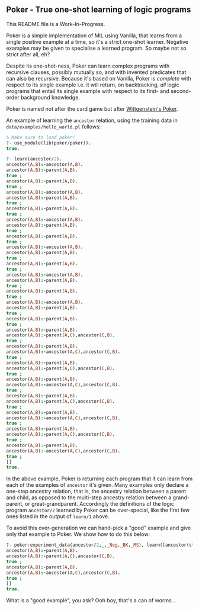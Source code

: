Poker - True one-shot learning of logic programs
------------------------------------------------

This README file is a Work-In-Progress.

Poker is a simple implementation of MIL using Vanilla, that learns from a
single positive example at a time, so it's a strict one-shot learner. Negative
examples may be given to specialise a learned program. So maybe not so strict
after all, eh?

Despite its one-shot-ness, Poker can learn complex programs with recursive
clauses, possibly mutually so, and with invented predicates that can also be
recursive. Because it's based on Vanilla, Poker is _complete_ with respect to
its single example i.e. it will return, on backtracking, _all_ logic programs
that entail its single example with respect to its first- and second-order
background knowledge.

Poker is named not after the card game but after [Wittgenstein's
Poker](https://en.wikipedia.org/wiki/Wittgenstein%27s_Poker).

An example of learning the `ancestor` relation, using the training data in
`data/examples/hello_world.pl` follows:

```prolog
% Make sure to load poker!
?- use_module(lib(poker/poker)).
true.

?- learn(ancestor/2).
ancestor(A,B):-ancestor(A,B).
ancestor(A,B):-parent(A,B).
true ;
ancestor(A,B):-parent(A,B).
true ;
ancestor(A,B):-ancestor(A,B).
ancestor(A,B):-parent(A,B).
true ;
ancestor(A,B):-parent(A,B).
true ;
ancestor(A,B):-ancestor(A,B).
ancestor(A,B):-parent(A,B).
true ;
ancestor(A,B):-parent(A,B).
true ;
ancestor(A,B):-ancestor(A,B).
ancestor(A,B):-parent(A,B).
true ;
ancestor(A,B):-parent(A,B).
true ;
ancestor(A,B):-ancestor(A,B).
ancestor(A,B):-parent(A,B).
true ;
ancestor(A,B):-parent(A,B).
true ;
ancestor(A,B):-ancestor(A,B).
ancestor(A,B):-parent(A,B).
true ;
ancestor(A,B):-parent(A,B).
true ;
ancestor(A,B):-parent(A,B).
ancestor(A,B):-parent(A,C),ancestor(C,B).
true ;
ancestor(A,B):-parent(A,B).
ancestor(A,B):-ancestor(A,C),ancestor(C,B).
true ;
ancestor(A,B):-parent(A,B).
ancestor(A,B):-parent(A,C),ancestor(C,B).
true ;
ancestor(A,B):-parent(A,B).
ancestor(A,B):-ancestor(A,C),ancestor(C,B).
true ;
ancestor(A,B):-parent(A,B).
ancestor(A,B):-parent(A,C),ancestor(C,B).
true ;
ancestor(A,B):-parent(A,B).
ancestor(A,B):-ancestor(A,C),ancestor(C,B).
true ;
ancestor(A,B):-parent(A,B).
ancestor(A,B):-parent(A,C),ancestor(C,B).
true ;
ancestor(A,B):-parent(A,B).
ancestor(A,B):-ancestor(A,C),ancestor(C,B).
true ;
[]
true.
```

In the above example, Poker is returning each program that it can learn from
each of the examples of `ancestor` it's given. Many examples only declare a
one-step ancestry relation, that is, the ancestry relation between a parent and
child, as opposed to the multi-step ancestry relation between a grand-parent, or
great-grandparent. Accordingly the definitions of the logic program `ancestor/2`
learned by Poker can be over-special, like the first few ones listed in the
output of `learn/1` above.

To avoid this over-generation we can hand-pick a "good" example and give only
that example to Poker. We show how to do this below:

```prolog
?- poker:experiment_data(ancestor/2,_,_Neg,_BK,_MS), learn([ancestor(stathis,stassa)],_Neg,_BK,_MS,_Ps), auxiliaries:print_clauses(_Ps).
ancestor(A,B):-parent(A,B).
ancestor(A,B):-parent(A,C),ancestor(C,B).
true ;
ancestor(A,B):-parent(A,B).
ancestor(A,B):-ancestor(A,C),ancestor(C,B).
true ;
[]
true.

```

What is a "good example", you ask? Ooh boy, that's a can of worms...

